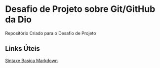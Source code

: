 # Desafio de Projeto sobre Git/GitHub da Dio
Repositório Criado para o Desafio de Projeto

## Links Úteis
[Sintaxe Basica Markdown](https://www.markdownguide.org/basic-syntax/)
